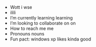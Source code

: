 - Wott i wse
- ilili
-  I’m currently learning learning
-  I’m looking to collaborate on on
-  How to reach me me
-  Pronouns nouns
-  Fun pact: windows xp likes kinda good

<!---
SvyatoslavKorzh/SvyatoslavKorzh is a ✨ special ✨ repository because its `README.md` (this file) appears on your GitHub profalldoskdoile.
You can click the Previo take a look at your changes.
--->
